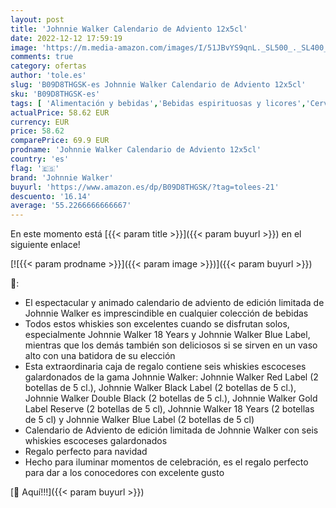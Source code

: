 ```yaml
---
layout: post
title: 'Johnnie Walker Calendario de Adviento 12x5cl'
date: 2022-12-12 17:59:19
image: 'https://m.media-amazon.com/images/I/51JBvYS9qnL._SL500_._SL400_.jpg'
comments: true
category: ofertas
author: 'tole.es'
slug: 'B09D8THGSK-es Johnnie Walker Calendario de Adviento 12x5cl'
sku: 'B09D8THGSK-es'
tags: [ 'Alimentación y bebidas','Bebidas espirituosas y licores','Cervezas, vinos y licores','Whisky','adviento','johnnie walker','🇪🇸', ]
actualPrice: 58.62 EUR
currency: EUR
price: 58.62
comparePrice: 69.9 EUR
prodname: 'Johnnie Walker Calendario de Adviento 12x5cl'
country: 'es'
flag: '🇪🇸'
brand: 'Johnnie Walker'
buyurl: 'https://www.amazon.es/dp/B09D8THGSK/?tag=tolees-21'
descuento: '16.14'
average: '55.2266666666667'
---
```


En este momento está [{{< param title >}}]({{< param buyurl >}}) en el siguiente enlace!

[![{{< param prodname >}}]({{< param image >}})]({{< param buyurl >}})

🔎:

- El espectacular y animado calendario de adviento de edición limitada de Johnnie Walker es imprescindible en cualquier colección de bebidas
- Todos estos whiskies son excelentes cuando se disfrutan solos, especialmente Johnnie Walker 18 Years y Johnnie Walker Blue Label, mientras que los demás también son deliciosos si se sirven en un vaso alto con una batidora de su elección
- Esta extraordinaria caja de regalo contiene seis whiskies escoceses galardonados de la gama Johnnie Walker: Johnnie Walker Red Label (2 botellas de 5 cl.), Johnnie Walker Black Label (2 botellas de 5 cl.), Johnnie Walker Double Black (2 botellas de 5 cl.), Johnnie Walker Gold Label Reserve (2 botellas de 5 cl), Johnnie Walker 18 Years (2 botellas de 5 cl) y Johnnie Walker Blue Label (2 botellas de 5 cl)
- Calendario de Adviento de edición limitada de Johnnie Walker con seis whiskies escoceses galardonados
- Regalo perfecto para navidad
- Hecho para iluminar momentos de celebración, es el regalo perfecto para dar a los conocedores con excelente gusto

[🛒 Aquí!!!]({{< param buyurl >}})
